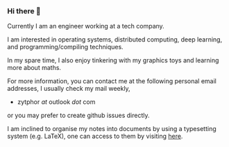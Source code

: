 ### Hi there 👋

Currently I am an engineer working at a tech company.

I am interested in operating systems, distributed computing, deep learning, and programming/compiling techniques.

In my spare time, I also enjoy tinkering with my graphics toys and learning more about maths.

For more information, you can contact me at the following personal email addresses, I usually check my mail weekly,

- zytphor *at* outlook *dot* com

or you may prefer to create github issues directly.

I am inclined to organise my notes into documents by using a typesetting system (e.g. LaTeX),
one can access to them by visiting [here](./notelist.md).
